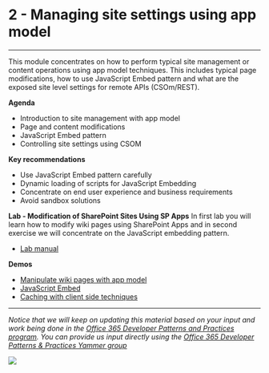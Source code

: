 # 2 - Managing site settings using app model #

----------

This module concentrates on how to perform typical site management or content operations using app model techniques. This includes typical page modifications, how to use JavaScript Embed pattern and what are the exposed site level settings for remote APIs (CSOm/REST). 

**Agenda**
- Introduction to site management with app model
- Page and content modifications
- JavaScript Embed pattern
- Controlling site settings using CSOM

**Key recommendations**
- Use JavaScript Embed pattern carefully
- Dynamic loading of scripts for JavaScript Embedding
- Concentrate on end user experience and business requirements
- Avoid sandbox solutions

**Lab - Modification of SharePoint Sites Using SP Apps**
In first lab you will learn how to modify wiki pages using SharePoint Apps and in second exercise we will concentrate on the JavaScript embedding pattern. 

- [Lab manual](Lab.md)

**Demos**
- [Manipulate wiki pages with app model](https://github.com/OfficeDev/PnP/tree/master/Scenarios/Provisioning.Pages)
- [JavaScript Embed](https://github.com/OfficeDev/PnP/tree/master/Samples/Core.EmbedJavaScript)
- [Caching with client side techniques](https://github.com/OfficeDev/PnP/tree/master/Samples/Performance.Caching)

----------

*Notice that we will keep on updating this material based on your input and work being done in the [Office 365 Developer Patterns and Practices program](http://aka.ms/officedevpnp). You can provide us input directly using the [Office 365 Developer Patterns & Practices Yammer group](http://aka.ms/officedevpnpyammer)*

![](https://camo.githubusercontent.com/a732087ed949b0f2f84f5f02b8c79f1a9dd96f65/687474703a2f2f692e696d6775722e636f6d2f6c3031686876452e706e67)